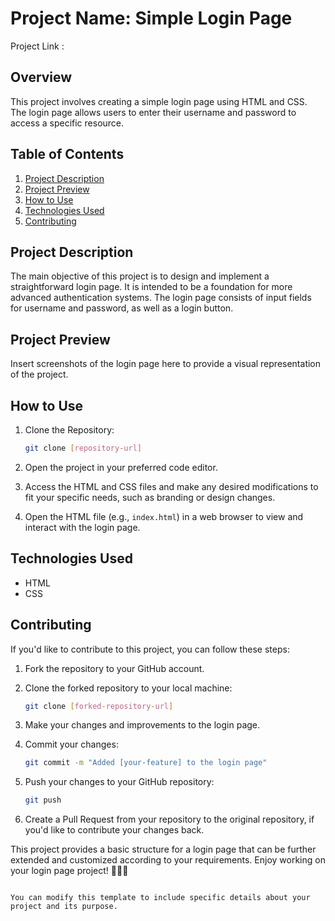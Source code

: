 
# Project Name: Simple Login Page

Project Link : 

## Overview

This project involves creating a simple login page using HTML and CSS. The login page allows users to enter their username and password to access a specific resource.

## Table of Contents

1. [Project Description](#project-description)
2. [Project Preview](#project-preview)
3. [How to Use](#how-to-use)
4. [Technologies Used](#technologies-used)
5. [Contributing](#contributing)

## Project Description

The main objective of this project is to design and implement a straightforward login page. It is intended to be a foundation for more advanced authentication systems. The login page consists of input fields for username and password, as well as a login button.

## Project Preview

Insert screenshots of the login page here to provide a visual representation of the project.

## How to Use

1. Clone the Repository:
   ```bash
   git clone [repository-url]
   ```

2. Open the project in your preferred code editor.

3. Access the HTML and CSS files and make any desired modifications to fit your specific needs, such as branding or design changes.

4. Open the HTML file (e.g., `index.html`) in a web browser to view and interact with the login page.

## Technologies Used

- HTML
- CSS

## Contributing

If you'd like to contribute to this project, you can follow these steps:

1. Fork the repository to your GitHub account.

2. Clone the forked repository to your local machine:
   ```bash
   git clone [forked-repository-url]
   ```

3. Make your changes and improvements to the login page.

4. Commit your changes:
   ```bash
   git commit -m "Added [your-feature] to the login page"
   ```

5. Push your changes to your GitHub repository:
   ```bash
   git push
   ```

6. Create a Pull Request from your repository to the original repository, if you'd like to contribute your changes back.

This project provides a basic structure for a login page that can be further extended and customized according to your requirements. Enjoy working on your login page project! 👤🔐🌐
```

You can modify this template to include specific details about your project and its purpose.
